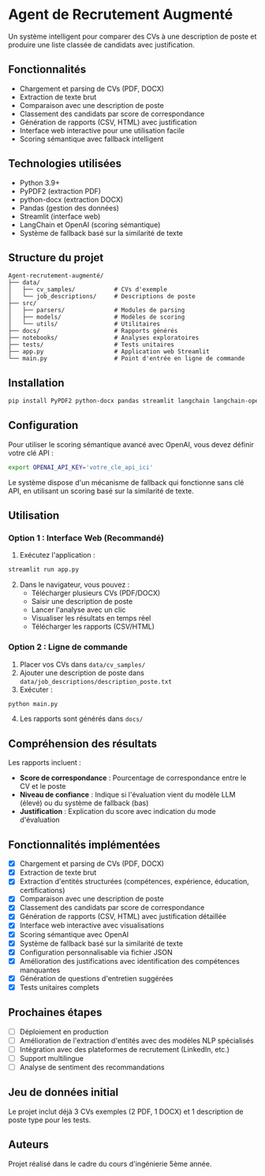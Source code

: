 # Agent de Recrutement Augmenté

Un système intelligent pour comparer des CVs à une description de poste et produire une liste classée de candidats avec justification.

## Fonctionnalités

- Chargement et parsing de CVs (PDF, DOCX)
- Extraction de texte brut
- Comparaison avec une description de poste
- Classement des candidats par score de correspondance
- Génération de rapports (CSV, HTML) avec justification
- Interface web interactive pour une utilisation facile
- Scoring sémantique avec fallback intelligent

## Technologies utilisées

- Python 3.9+
- PyPDF2 (extraction PDF)
- python-docx (extraction DOCX)
- Pandas (gestion des données)
- Streamlit (interface web)
- LangChain et OpenAI (scoring sémantique)
- Système de fallback basé sur la similarité de texte

## Structure du projet

```
Agent-recrutement-augmenté/
├── data/
│   ├── cv_samples/           # CVs d'exemple
│   └── job_descriptions/     # Descriptions de poste
├── src/
│   ├── parsers/              # Modules de parsing
│   ├── models/               # Modèles de scoring
│   └── utils/                # Utilitaires
├── docs/                     # Rapports générés
├── notebooks/                # Analyses exploratoires
├── tests/                    # Tests unitaires
├── app.py                    # Application web Streamlit
└── main.py                   # Point d'entrée en ligne de commande
```

## Installation

```bash
pip install PyPDF2 python-docx pandas streamlit langchain langchain-openai openai
```

## Configuration

Pour utiliser le scoring sémantique avancé avec OpenAI, vous devez définir votre clé API :

```bash
export OPENAI_API_KEY='votre_cle_api_ici'
```

Le système dispose d'un mécanisme de fallback qui fonctionne sans clé API, en utilisant un scoring basé sur la similarité de texte.

## Utilisation

### Option 1 : Interface Web (Recommandé)

1. Exécutez l'application :
```bash
streamlit run app.py
```
2. Dans le navigateur, vous pouvez :
   - Télécharger plusieurs CVs (PDF/DOCX)
   - Saisir une description de poste
   - Lancer l'analyse avec un clic
   - Visualiser les résultats en temps réel
   - Télécharger les rapports (CSV/HTML)

### Option 2 : Ligne de commande

1. Placer vos CVs dans `data/cv_samples/`
2. Ajouter une description de poste dans `data/job_descriptions/description_poste.txt`
3. Exécuter :
```bash
python main.py
```
4. Les rapports sont générés dans `docs/`

## Compréhension des résultats

Les rapports incluent :
- **Score de correspondance** : Pourcentage de correspondance entre le CV et le poste
- **Niveau de confiance** : Indique si l'évaluation vient du modèle LLM (élevé) ou du système de fallback (bas)
- **Justification** : Explication du score avec indication du mode d'évaluation

## Fonctionnalités implémentées

- [x] Chargement et parsing de CVs (PDF, DOCX)
- [x] Extraction de texte brut
- [x] Extraction d'entités structurées (compétences, expérience, éducation, certifications)
- [x] Comparaison avec une description de poste
- [x] Classement des candidats par score de correspondance
- [x] Génération de rapports (CSV, HTML) avec justification détaillée
- [x] Interface web interactive avec visualisations
- [x] Scoring sémantique avec OpenAI
- [x] Système de fallback basé sur la similarité de texte
- [x] Configuration personnalisable via fichier JSON
- [x] Amélioration des justifications avec identification des compétences manquantes
- [x] Génération de questions d'entretien suggérées
- [x] Tests unitaires complets

## Prochaines étapes

- [ ] Déploiement en production
- [ ] Amélioration de l'extraction d'entités avec des modèles NLP spécialisés
- [ ] Intégration avec des plateformes de recrutement (LinkedIn, etc.)
- [ ] Support multilingue
- [ ] Analyse de sentiment des recommandations

## Jeu de données initial

Le projet inclut déjà 3 CVs exemples (2 PDF, 1 DOCX) et 1 description de poste type pour les tests.

## Auteurs

Projet réalisé dans le cadre du cours d'ingénierie 5ème année.